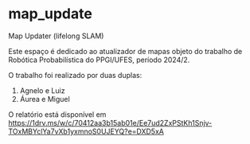 # map_update
Map Updater (lifelong SLAM)

Este espaço é dedicado ao atualizador de mapas objeto do trabalho de Robótica Probabilística do PPGI/UFES, período 2024/2.

O trabalho foi realizado por duas duplas:
1) Agnelo e Luiz
2) Áurea e Miguel

O relatório está disponível em https://1drv.ms/w/c/70412aa3b15ab01e/Ee7ud2ZxPStKh1Snjv-TOxMBYclYa7vXb1yxmnoS0UJEYQ?e=DXD5xA 
